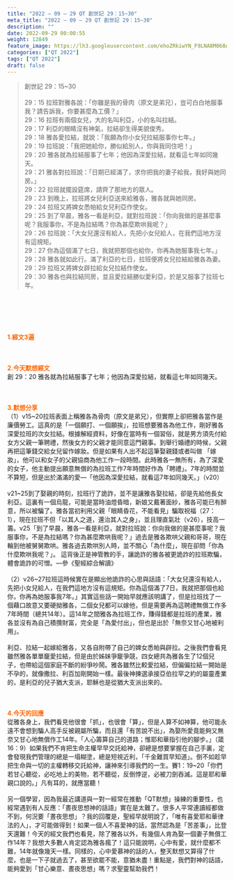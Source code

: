 ```yaml
---
title: "2022 – 09 – 29 QT 創世記 29：15~30"
meta_title: "2022 – 09 – 29 QT 創世記 29：15~30"
description: ""
date: 2022-09-29 00:00:55
weight: 12849
feature_image: https://lh3.googleusercontent.com/ehoZRkiwYN_F9LNA8M068AYxt73EavCZno-PD1cJRuf5BbSkQVUWr3gNEbt5kSs28Pb_Elg17kSrtf9ybWvojWoMV6I4tPM3vGRGDq6GkKkPdL2Gut4QAIw4-uykKUAtNiKgQKntvsU=w800
categories: ["QT 2022"]
tags: ["QT 2022"]
draft: false
---
```


<blockquote>創世記 29：15~30<br />
<br />
29：15 拉班對雅各說：「你雖是我的骨肉（原文是弟兄），豈可白白地服事我？請告訴我，你要甚麼為工價？」<br />
29：16 拉班有兩個女兒，大的名叫利亞，小的名叫拉結。<br />
29：17 利亞的眼睛沒有神氣，拉結卻生得美貌俊秀。<br />
29：18 雅各愛拉結，就說：「我願為你小女兒拉結服事你七年。」<br />
29：19 拉班說：「我把她給你，勝似給別人，你與我同住吧！」<br />
29：20 雅各就為拉結服事了七年；他因為深愛拉結，就看這七年如同幾天。<br />
29：21 雅各對拉班說：「日期已經滿了，求你把我的妻子給我，我好與她同房。」<br />
29：22 拉班就擺設筵席，請齊了那地方的眾人。<br />
29：23 到晚上，拉班將女兒利亞送來給雅各，雅各就與她同房。<br />
29：24 拉班又將婢女悉帕給女兒利亞作使女。<br />
29：25 到了早晨，雅各一看是利亞，就對拉班說：「你向我做的是甚麼事呢？我服事你，不是為拉結嗎？你為甚麼欺哄我呢？」<br />
29：26 拉班說：「大女兒還沒有給人，先把小女兒給人，在我們這地方沒有這規矩。<br />
29：27 你為這個滿了七日，我就把那個也給你，你再為她服事我七年。」<br />
29：28 雅各就如此行。滿了利亞的七日，拉班便將女兒拉結給雅各為妻。<br />
29：29 拉班又將婢女辟拉給女兒拉結作使女。<br />
29：30 雅各也與拉結同房，並且愛拉結勝似愛利亞，於是又服事了拉班七年。</blockquote><br />
&nbsp;<br />
<br />
&nbsp;<br />
<br />
<span style="color: #ff6600;"><strong>1.經文3遍</strong></span><br />
<br />
&nbsp;<br />
<br />
<span style="color: #ff6600;"><strong>2.今天默想經文<br />
</strong></span>創 29：20 雅各就為拉結服事了七年；他因為深愛拉結，就看這七年如同幾天。<br />
<br />
&nbsp;<br />
<br />
<strong><span style="color: #ff6600;">3.默想分享<br />
</span></strong>（1）v15~20拉班表面上稱雅各為骨肉（原文是弟兄），但實際上卻把雅各當作是廉價勞工。這真的是「一個願打、一個願挨」，拉班想要雅各為他工作，剛好雅各深愛拉班的次女拉結。根據解經資料，好像在當時有一個習俗，就是男方須先付給女方父親一筆聘禮，然後女方的父親才能同意這門親事。到舉行婚禮的時候，父親再把這筆錢交給女兒留作嫁妝。但是如果有人出不起這筆娶親錢或者叫做 「嫁妝」，他可以和女子的父親協商為他工作一段時間。此時雅各一無所有，為了深愛的女子，他主動提出願意無償的為拉班工作7年時間好作為「聘禮」。7年的時間並不算短，但是出於滿滿的愛—「他因為深愛拉結，就看這7年如同幾天。」（v20）<br />
<br />
v21~25到了娶親的時刻，拉班行了詭詐，並不是讓雅各娶拉結，卻是先給他長女利亞。這裏有一個烏龍，可能是當時油燈昏暗，新娘又戴著面紗，雅各可能已有醉意，所以被騙了。雅各當初利用父親「眼睛昏花，不能看見」騙取祝福（27：1），現在拉班不但「以其人之道，還治其人之身」，並且理直氣壯（v26），技高一籌。v25「到了早晨，雅各一看是利亞，就對拉班說：你向我做的是甚麼事呢？我服事你，不是為拉結嗎？你為甚麼欺哄我呢？」過去是雅各欺哄父親和哥哥，現在輪到他被舅舅欺哄。雅各過去欺哄別人時，並不關心「為什麼」，現在卻問「你為什麼欺哄我呢？」。 這背後正是神管教的手，讓詭詐的雅各被更詭詐的拉班欺騙，體會詭詐的可憎。—參《聖經綜合解讀》<br />
<br />
（2）v26~27拉班這時候實在是顯出他詭詐的心思與話語：「大女兒還沒有給人，先把小女兒給人，在我們這地方沒有這規矩。你為這個滿了7日，我就把那個也給你，你再為她服事我7年。」其實這些話一開始早就應該明講了，但是拉班找了一個藉口故意又要硬拗雅各，二個女兒都可以嫁他，但是需要再為這聘禮無償工作多7年時間（總共14年）。這14年之間雅各為拉班工作，賺得錢都是拉班的產業，雅各並沒有為自己積攢財富，完全是「為愛付出」，但也是出於「無奈又甘心地被利用」。<br />
<br />
利亞、拉結一起嫁給雅各，又各自附帶了自己的婢女悉帕與辟拉。之後我們會看見雖然雅各單單竉愛拉結，但是由於姊妹爭竉爭競，四女總共為雅各生了12個兒子，也帶給這個家庭不斷的紛爭吵鬧。雅各雖然比較愛拉結，但偏偏拉結一開始是不孕的，就像撒拉、利百加剛開始一樣。最後神揀選承接亞伯拉罕之約的屬靈產業的，是利亞的兒子猶大支派，耶穌也是從猶大支派出來的。<br />
<br />
&nbsp;<br />
<br />
<strong><span style="color: #ff6600;">4.今天的回應<br />
</span></strong>從雅各身上，我們看見他很會「抓」，也很會「算」，但是人算不如神算，他可能永遠不會想到騙人高手反被親屬所騙，而且還「有苦說不出」，為娶所愛竟能夠又無奈又甘心地無償作工14年。「人心籌算自己的道路；惟耶和華指引他的腳步。」（箴16：9）如果我們不肯把生命主權早早交託給神，卻總是想要掌握在自己手裏，定會發現我們管理的總是一塌糊塗，總是短視近利，「千金難買早知道」。倒不如趁早把生命與一切的主權轉移交託給神，讓神來引導我們的一生。賽1：19~20「你們若甘心聽從，必吃地上的美物，若不聽從，反倒悖逆，必被刀劍吞滅。這是耶和華親口說的。」凡有耳的，就應當聽！<br />
<br />
另一個學習，因為我最近講道與一對一經常在推動「QT默想」操練的重要性，也經常遇到有人反應：「晝夜思想神的話語」實在是太難了。很多人平常連讀經都做不到，何況要「晝夜思想」？我的回覆是，聖經早就明說了，「唯有喜愛耶和華律法的人」，才可能做得到！如果一個人不喜愛神的話，當然認為是「苦差事」，比登天還難！今天的經文我們也看見，除了雅各以外，有幾個人肯為娶一個妻子無償工作14年？我想大多數人肯定認為雅各瘋了！這只能說明，心中有愛，就什麼都不難，14年就像幾天一樣。同樣的，心中愛慕神的話的人，整天默想又算得了什麼，也是一下子就過去了，甚至欲罷不能，意猶未盡！重點是，我們對神的話語，能夠愛到「甘心樂意、晝夜思想」嗎？求聖靈幫助我們！
        